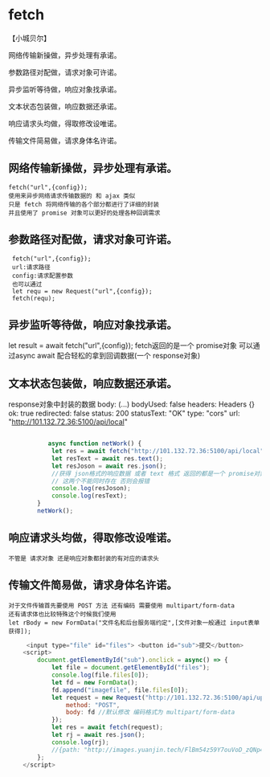 #  fetch 
【小城贝尔】

网络传输新操做，异步处理有承诺。

参数路径对配做，请求对象可许诺。

异步监听等待做，响应对象找承诺。

文本状态包装做，响应数据还承诺。

响应请求头均做，得取修改设唯诺。

传输文件简易做，请求身体名许诺。

## 网络传输新操做，异步处理有承诺。
    fetch("url",{config});
    使用来异步网络请求传输数据的 和 ajax 类似
    只是 fetch 将网络传输的各个部分都进行了详细的封装
    并且使用了 promise 对象可以更好的处理各种回调需求
## 参数路径对配做，请求对象可许诺。
     fetch("url",{config}); 
     url:请求路径
     config:请求配置参数
     也可以通过 
     let requ = new Request("url",{config});
     fetch(requ);
## 异步监听等待做，响应对象找承诺。
   let result = await  fetch("url",{config}); 
   fetch返回的是一个 promise对象 
   可以通过async await 配合轻松的拿到回调数据(一个 response对象)
## 文本状态包装做，响应数据还承诺。
  response对象中封装的数据
    body: (...)
    bodyUsed: false
    headers: Headers {}
    ok: true
    redirected: false
    status: 200
    statusText: "OK"
    type: "cors"
    url: "http://101.132.72.36:5100/api/local"

```js

           async function netWork() {
            let res = await fetch("http://101.132.72.36:5100/api/local");
            let resText = await res.text();
            let resJoson = await res.json();
            //获得 json格式的响应数据 或者 text 格式 返回的都是一个 promise对象
            // 这两个不能同时存在 否则会报错
            console.log(resJoson);
            console.log(resText);
        }
        netWork();
```
## 响应请求头均做，得取修改设唯诺。
    不管是 请求对象 还是响应对象都封装的有对应的请求头
## 传输文件简易做，请求身体名许诺。
    对于文件传输首先要使用 POST 方法 还有编码 需要使用 multipart/form-data
    还有请求体也比较特殊这个时候我们使用
    let rBody = new FormData("文件名和后台服务端约定",[文件对象一般通过 input表单获得]);

```js
     <input type="file" id="files"> <button id="sub">提交</button>
    <script>
        document.getElementById("sub").onclick = async() => {
            let file = document.getElementById("files");
            console.log(file.files[0]);
            let fd = new FormData();
            fd.append("imagefile", file.files[0]);
            let request = new Request("http://101.132.72.36:5100/api/upload", {
                method: "POST",
                body: fd //默认修改 编码格式为 multipart/form-data
            });
            let res = await fetch(request);
            let rj = await res.json();
            console.log(rj);
            //{path: "http://images.yuanjin.tech/FlBm54z59Y7ouVoD_zQNp4gTH8Jg"}
        };
    </script>
```
